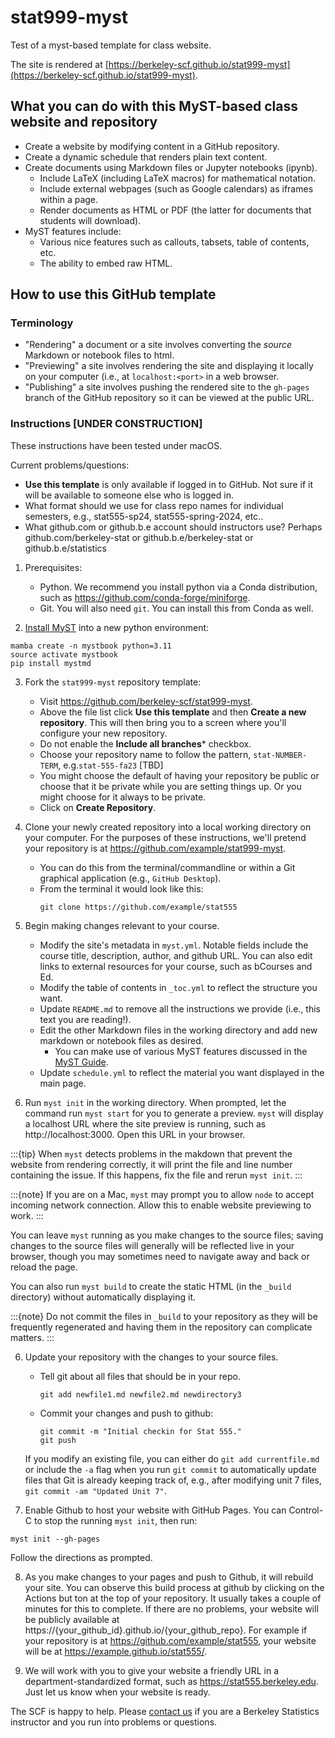 # stat999-myst

Test of a myst-based template for class website.

The site is rendered at [https://berkeley-scf.github.io/stat999-myst](https://berkeley-scf.github.io/stat999-myst).

## What you can do with this MyST-based class website and repository

- Create a website by modifying content in a GitHub repository.
- Create a dynamic schedule that renders plain text content.
- Create documents using Markdown files or Jupyter notebooks (ipynb).
   - Include LaTeX (including LaTeX macros) for mathematical notation.
   - Include external webpages (such as Google calendars) as iframes within a page.
   - Render documents as HTML or PDF (the latter for documents that students will download).
- MyST features include:
   - Various nice features such as callouts, tabsets, table of contents, etc.
   - The ability to embed raw HTML.
   

## How to use this GitHub template

### Terminology

- "Rendering" a document or a site involves converting the *source* Markdown or notebook files to html.
- "Previewing" a site involves rendering the site and displaying it locally on your computer (i.e., at `localhost:<port>` in a web browser.
- "Publishing" a site involves pushing the rendered site to the `gh-pages` branch of the GitHub repository so it can be viewed at the public URL.

### Instructions [UNDER CONSTRUCTION]

These instructions have been tested under macOS.

Current problems/questions:
  - **Use this template** is only available if logged in to GitHub. Not sure if it will be available to someone else who is logged in.
  - What format should we use for class repo names for individual semesters, e.g., stat555-sp24, stat555-spring-2024, etc..
  - What github.com or github.b.e account should instructors use? Perhaps github.com/berkeley-stat or github.b.e/berkeley-stat or github.b.e/statistics

1. Prerequisites:
   - Python. We recommend you install python via a Conda distribution, such as https://github.com/conda-forge/miniforge.
   - Git. You will also need `git`. You can install this from Conda as well.

2. [Install MyST](https://mystmd.org/guide/quickstart) into a new python environment:
```
mamba create -n mystbook python=3.11
source activate mystbook
pip install mystmd
```

3. Fork the `stat999-myst` repository template:
   - Visit https://github.com/berkeley-scf/stat999-myst.
   - Above the file list click **Use this template** and then **Create a new repository**. This will then bring you to a screen where you'll configure your new repository. 
   - Do not enable the **Include all branches*** checkbox.
   - Choose your repository name to follow the pattern, `stat-NUMBER-TERM`, e.g.`stat-555-fa23` [TBD]
   - You might choose the default of having your repository be public or choose that it be private while you are setting things up. Or you might choose for it always to be private.
   - Click on **Create Repository**.
   
4. Clone your newly created repository into a local working directory on your computer. For the purposes of these instructions, we'll pretend your repository is at https://github.com/example/stat999-myst.  
   - You can do this from the terminal/commandline or within a Git graphical application (e.g., `GitHub Desktop`).
   - From the terminal it would look like this:
     ```
     git clone https://github.com/example/stat555
     ```

4. Begin making changes relevant to your course. 
   - Modify the site's metadata in `myst.yml`. Notable fields include the course title, description, author, and github URL. You can also edit links to external resources for your course, such as bCourses and Ed.
   - Modify the table of contents in `_toc.yml` to reflect the structure you want.
   - Update `README.md` to remove all the instructions we provide (i.e., this text you are reading!).
   - Edit the other Markdown files in the working directory and add new markdown or notebook files as desired.
     - You can make use of various MyST features discussed in the [MyST Guide](https://mystmd.org/guide).
   - Update `schedule.yml` to reflect the material you want displayed in the main page.
   
5. Run `myst init` in the working directory. When prompted, let the command run `myst start` for you to generate a preview. `myst` will display a localhost URL where the site preview is running, such as http://localhost:3000. Open this URL in your browser.

:::{tip}
When `myst` detects problems in the makdown that prevent the website from rendering correctly, it will print the file and line number containing the issue. If this happens, fix the file and rerun `myst init`.
:::

:::{note}
If you are on a Mac, `myst` may prompt you to allow `node` to accept incoming network connection. Allow this to enable website previewing to work.
:::

   You can leave `myst` running as you make changes to the source files; saving changes to the source files will generally will be reflected live in your browser, though you may sometimes need to navigate away and back or reload the page.

   You can also run `myst build` to create the static HTML (in the `_build` directory) without automatically displaying it.

:::{note}
Do not commit the files in `_build` to your repository as they will be frequently regenerated and having them in the repository can complicate matters.
:::
      
6. Update your repository with the changes to your source files.

    - Tell git about all files that should be in your repo.
      ```
      git add newfile1.md newfile2.md newdirectory3
      ```
    - Commit your changes and push to github:
      ```
      git commit -m "Initial checkin for Stat 555."
      git push
      ```

    If you modify an existing file, you can either do `git add currentfile.md` or include the `-a` flag when you run `git commit` to automatically update files that Git is already keeping track of, e.g., after modifying unit 7 files, `git commit -am "Updated Unit 7"`.
      

7. Enable Github to host your website with GitHub Pages. You can Control-C to stop the running `myst init`, then run:
```
myst init --gh-pages
```
Follow the directions as prompted.

8. As you make changes to your pages and push to Github, it will rebuild your site. You can observe this build process at github by clicking on the Actions but ton at the top of your repository. It usually takes a couple of minutes for this to complete. If there are no problems, your website will be publicly available at https://{your_github_id}.github.io/{your_github_repo}. For example if your repository is at https://github.com/example/stat555, your website will be at https://example.github.io/stat555/.

9. We will work with you to give your website a friendly URL in a department-standardized format, such as https://stat555.berkeley.edu. Just let us know when your website is ready.

The SCF is happy to help. Please [contact us](https://statistics.berkeley.edu/computing/how-get-help) if you are a Berkeley Statistics instructor and you run into problems or questions.
